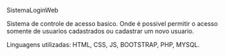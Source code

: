 SistemaLoginWeb

Sistema de controle de acesso basico. Onde é possivel permitir o acesso somente de usuarios cadastrados ou cadastrar um novo usuario.

Linguagens utilizadas: HTML, CSS, JS, BOOTSTRAP, PHP, MYSQL.
